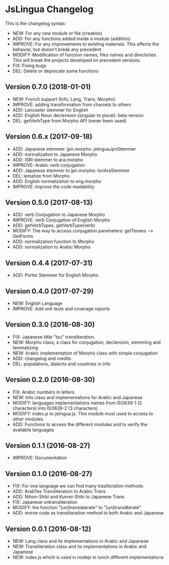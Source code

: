 
# JsLingua Changelog

This is the changelog syntax:
* NEW: For any new module or file (creation)
* ADD: For any functions added inside a module (addition)
* IMPROVE: For any improvements to existing materials.
This affects the behavior, but doesn't break any precedent
* MODIFY: Modification of function names, files names and directories.
This will break the projects developed on precedent versions.
* FIX: Fixing bugs
* DEL: Delete or deprecate some functions

## Version 0.7.0 (2018-01-01)
* NEW: French support (Info, Lang, Trans, Morpho)
* IMPROVE: adding transformation from charsets to others
* ADD: Lancaster stemmer for English
* ADD: English Noun declension (singular to plural): beta version
* DEL: getVerbType from Morpho API (never been used)

## Version 0.6.x (2017-09-18)

* ADD: Japanese stemmer: jpn.morpho: jslinguaJpnStemmer
* ADD: normalization to Japanese Morpho
* ADD: ISRI stemmer to ara.morpho
* IMPROVE: Arabic verb conjugation
* ADD:  Japanese stemmer to jpn.morpho: IsriAraStemmer
* DEL: lematize from Morpho
* ADD: English normalization to eng.morpho
* IMPROVE: improve the code readability


## Version 0.5.0 (2017-08-13)

* ADD: verb Conjugation to Japanese Morpho
* IMPROVE: verb Conjugation of English Morpho
* ADD: getVerbTypes, getVerbType(verb)
* MODIFY: The way to access conjugation parameters: getTenses --> GetForms
* ADD: normalization function to Morpho
* ADD: normalization to Arabic Morpho

## Version 0.4.4 (2017-07-31)

* ADD: Porter Stemmer for English Morpho

## Version 0.4.0 (2017-07-29)
* NEW: English Language
* IMPROVE: Add unit tests and coverage reports

## Version 0.3.0 (2016-08-30)

* FIX: Japanese little "tsu" transliteration.
* NEW: Morpho class; a class for conjugation, declension, stemming and lemmatizing
* NEW: Arabic implementation of Morpho class with simple conjugation
* ADD: changelog and credits
* DEL: populations, dialects and countries in Info


## Version 0.2.0 (2016-08-30)

* FIX: Arabic numbers in letters
* NEW: Info class and implementations for Arabic and Japanese
* MODIFY: languages implementations names from ISO639-1 (2 characters) into ISO639-2 (3 characters)
* MODIFY: index.js to jslingua.js. This module must used to access to other modules.
* ADD: Functions to access the different modules and to verify the available languages


## Version 0.1.1 (2016-08-27)

* IMPROVE: Documentation

## Version 0.1.0 (2016-08-27)

* FIX: For one language we can find many trasliteration methods
* ADD: ArabTex Transliteration to Arabic Trans
* ADD: Nihon-Shiki and Kunrei-Shiki to Japanese Trans
* FIX: Japanese untransliteration
* MODIFY: the function "[un]translaterate" to "[un]transl**i**terate"
* ADD: morse code as transliteration method to both Arabic and Japanese


## Version 0.0.1 (2016-08-12)

* NEW: Lang class and its implementations in Arabic and Japanese
* NEW: Transliteration class and its implementations in Arabic and Japanese
* NEW: index.js which is used in nodejs to lunch different implementations
